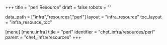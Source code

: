 +++
title = "perl Resource"
draft = false
robots = ""

data_path = ["infra","resources","perl"]
layout = "infra_resource"
toc_layout = "infra_resource_toc"

[menu]
  [menu.infra]
    title = "perl"
    identifier = "chef_infra/resources/perl"
    parent = "chef_infra/resources"
+++

<!-- The contents of this page are automatically generated from the perl.yaml file in the data/infra/resources directory. -->
<!-- To suggest a change, edit the https://github.com/chef/chef/blob/main/lib/chef/resource/perl.rb file and submit a pull request to the https://github.com/chef/chef repository. -->
<!-- markdownlint-disable-file -->
